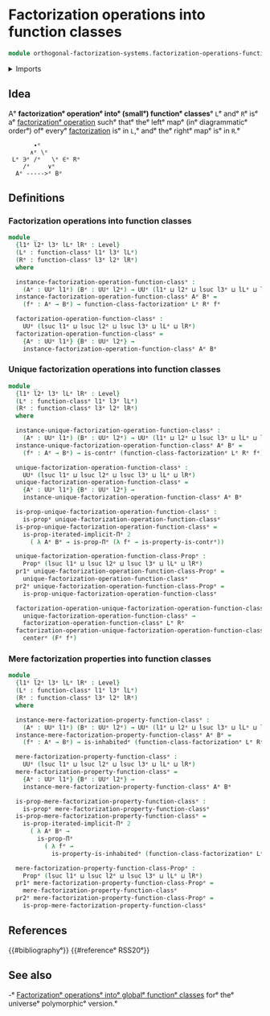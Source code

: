 # Factorization operations into function classes

```agda
module orthogonal-factorization-systems.factorization-operations-function-classesᵉ where
```

<details><summary>Imports</summary>

```agda
open import foundation.cartesian-product-typesᵉ
open import foundation.commuting-squares-of-mapsᵉ
open import foundation.contractible-typesᵉ
open import foundation.dependent-pair-typesᵉ
open import foundation.embeddingsᵉ
open import foundation.equivalencesᵉ
open import foundation.function-typesᵉ
open import foundation.functoriality-cartesian-product-typesᵉ
open import foundation.functoriality-dependent-pair-typesᵉ
open import foundation.homotopiesᵉ
open import foundation.identity-typesᵉ
open import foundation.inhabited-typesᵉ
open import foundation.iterated-dependent-product-typesᵉ
open import foundation.propositionsᵉ
open import foundation.subtypesᵉ
open import foundation.type-arithmetic-cartesian-product-typesᵉ
open import foundation.type-arithmetic-dependent-pair-typesᵉ
open import foundation.universe-levelsᵉ
open import foundation.whiskering-homotopies-compositionᵉ

open import orthogonal-factorization-systems.factorizations-of-mapsᵉ
open import orthogonal-factorization-systems.factorizations-of-maps-function-classesᵉ
open import orthogonal-factorization-systems.function-classesᵉ
open import orthogonal-factorization-systems.lifting-structures-on-squaresᵉ
```

</details>

## Idea

Aᵉ **factorizationᵉ operationᵉ intoᵉ (smallᵉ) functionᵉ classes**ᵉ `L`ᵉ andᵉ `R`ᵉ isᵉ aᵉ
[factorizationᵉ operation](orthogonal-factorization-systems.factorization-operations.mdᵉ)
suchᵉ thatᵉ theᵉ leftᵉ mapᵉ (inᵉ diagrammaticᵉ orderᵉ) ofᵉ everyᵉ
[factorization](orthogonal-factorization-systems.factorizations-of-maps.mdᵉ) isᵉ
in `L`,ᵉ andᵉ theᵉ rightᵉ mapᵉ isᵉ in `R`.ᵉ

```text
       ∙ᵉ
      ∧ᵉ \ᵉ
 Lᵉ ∋ᵉ /ᵉ   \ᵉ ∈ᵉ Rᵉ
    /ᵉ     ∨ᵉ
  Aᵉ ----->ᵉ Bᵉ
```

## Definitions

### Factorization operations into function classes

```agda
module _
  {l1ᵉ l2ᵉ l3ᵉ lLᵉ lRᵉ : Level}
  (Lᵉ : function-classᵉ l1ᵉ l3ᵉ lLᵉ)
  (Rᵉ : function-classᵉ l3ᵉ l2ᵉ lRᵉ)
  where

  instance-factorization-operation-function-classᵉ :
    (Aᵉ : UUᵉ l1ᵉ) (Bᵉ : UUᵉ l2ᵉ) → UUᵉ (l1ᵉ ⊔ l2ᵉ ⊔ lsuc l3ᵉ ⊔ lLᵉ ⊔ lRᵉ)
  instance-factorization-operation-function-classᵉ Aᵉ Bᵉ =
    (fᵉ : Aᵉ → Bᵉ) → function-class-factorizationᵉ Lᵉ Rᵉ fᵉ

  factorization-operation-function-classᵉ :
    UUᵉ (lsuc l1ᵉ ⊔ lsuc l2ᵉ ⊔ lsuc l3ᵉ ⊔ lLᵉ ⊔ lRᵉ)
  factorization-operation-function-classᵉ =
    {Aᵉ : UUᵉ l1ᵉ} {Bᵉ : UUᵉ l2ᵉ} →
    instance-factorization-operation-function-classᵉ Aᵉ Bᵉ
```

### Unique factorization operations into function classes

```agda
module _
  {l1ᵉ l2ᵉ l3ᵉ lLᵉ lRᵉ : Level}
  (Lᵉ : function-classᵉ l1ᵉ l3ᵉ lLᵉ)
  (Rᵉ : function-classᵉ l3ᵉ l2ᵉ lRᵉ)
  where

  instance-unique-factorization-operation-function-classᵉ :
    (Aᵉ : UUᵉ l1ᵉ) (Bᵉ : UUᵉ l2ᵉ) → UUᵉ (l1ᵉ ⊔ l2ᵉ ⊔ lsuc l3ᵉ ⊔ lLᵉ ⊔ lRᵉ)
  instance-unique-factorization-operation-function-classᵉ Aᵉ Bᵉ =
    (fᵉ : Aᵉ → Bᵉ) → is-contrᵉ (function-class-factorizationᵉ Lᵉ Rᵉ fᵉ)

  unique-factorization-operation-function-classᵉ :
    UUᵉ (lsuc l1ᵉ ⊔ lsuc l2ᵉ ⊔ lsuc l3ᵉ ⊔ lLᵉ ⊔ lRᵉ)
  unique-factorization-operation-function-classᵉ =
    {Aᵉ : UUᵉ l1ᵉ} {Bᵉ : UUᵉ l2ᵉ} →
    instance-unique-factorization-operation-function-classᵉ Aᵉ Bᵉ

  is-prop-unique-factorization-operation-function-classᵉ :
    is-propᵉ unique-factorization-operation-function-classᵉ
  is-prop-unique-factorization-operation-function-classᵉ =
    is-prop-iterated-implicit-Πᵉ 2
      ( λ Aᵉ Bᵉ → is-prop-Πᵉ (λ fᵉ → is-property-is-contrᵉ))

  unique-factorization-operation-function-class-Propᵉ :
    Propᵉ (lsuc l1ᵉ ⊔ lsuc l2ᵉ ⊔ lsuc l3ᵉ ⊔ lLᵉ ⊔ lRᵉ)
  pr1ᵉ unique-factorization-operation-function-class-Propᵉ =
    unique-factorization-operation-function-classᵉ
  pr2ᵉ unique-factorization-operation-function-class-Propᵉ =
    is-prop-unique-factorization-operation-function-classᵉ

  factorization-operation-unique-factorization-operation-function-classᵉ :
    unique-factorization-operation-function-classᵉ →
    factorization-operation-function-classᵉ Lᵉ Rᵉ
  factorization-operation-unique-factorization-operation-function-classᵉ Fᵉ fᵉ =
    centerᵉ (Fᵉ fᵉ)
```

### Mere factorization properties into function classes

```agda
module _
  {l1ᵉ l2ᵉ l3ᵉ lLᵉ lRᵉ : Level}
  (Lᵉ : function-classᵉ l1ᵉ l3ᵉ lLᵉ)
  (Rᵉ : function-classᵉ l3ᵉ l2ᵉ lRᵉ)
  where

  instance-mere-factorization-property-function-classᵉ :
    (Aᵉ : UUᵉ l1ᵉ) (Bᵉ : UUᵉ l2ᵉ) → UUᵉ (l1ᵉ ⊔ l2ᵉ ⊔ lsuc l3ᵉ ⊔ lLᵉ ⊔ lRᵉ)
  instance-mere-factorization-property-function-classᵉ Aᵉ Bᵉ =
    (fᵉ : Aᵉ → Bᵉ) → is-inhabitedᵉ (function-class-factorizationᵉ Lᵉ Rᵉ fᵉ)

  mere-factorization-property-function-classᵉ :
    UUᵉ (lsuc l1ᵉ ⊔ lsuc l2ᵉ ⊔ lsuc l3ᵉ ⊔ lLᵉ ⊔ lRᵉ)
  mere-factorization-property-function-classᵉ =
    {Aᵉ : UUᵉ l1ᵉ} {Bᵉ : UUᵉ l2ᵉ} →
    instance-mere-factorization-property-function-classᵉ Aᵉ Bᵉ

  is-prop-mere-factorization-property-function-classᵉ :
    is-propᵉ mere-factorization-property-function-classᵉ
  is-prop-mere-factorization-property-function-classᵉ =
    is-prop-iterated-implicit-Πᵉ 2
      ( λ Aᵉ Bᵉ →
        is-prop-Πᵉ
          ( λ fᵉ →
            is-property-is-inhabitedᵉ (function-class-factorizationᵉ Lᵉ Rᵉ fᵉ)))

  mere-factorization-property-function-class-Propᵉ :
    Propᵉ (lsuc l1ᵉ ⊔ lsuc l2ᵉ ⊔ lsuc l3ᵉ ⊔ lLᵉ ⊔ lRᵉ)
  pr1ᵉ mere-factorization-property-function-class-Propᵉ =
    mere-factorization-property-function-classᵉ
  pr2ᵉ mere-factorization-property-function-class-Propᵉ =
    is-prop-mere-factorization-property-function-classᵉ
```

## References

{{#bibliographyᵉ}} {{#referenceᵉ RSS20ᵉ}}

## See also

-ᵉ [Factorizationᵉ operationsᵉ intoᵉ globalᵉ functionᵉ classes](orthogonal-factorization-systems.factorization-operations-global-function-classes.mdᵉ)
  forᵉ theᵉ universeᵉ polymorphicᵉ version.ᵉ